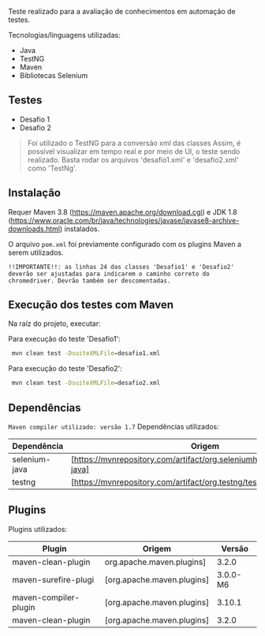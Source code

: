 Teste realizado para a avaliação de conhecimentos em automação de testes.

Tecnologias/linguagens utilizadas:

- Java
- TestNG
- Maven
- Bibliotecas Selenium

## Testes

- Desafio 1
- Desafio 2

> Foi utilizado o TestNG para a conversão xml das classes
> Assim, é possível visualizar em tempo real e por meio de UI, o teste sendo
> realizado. Basta rodar os arquivos 'desafio1.xml' e 'desafio2.xml' como 'TestNg'.

## Instalação

Requer Maven 3.8 (https://maven.apache.org/download.cgi) e JDK 1.8 (https://www.oracle.com/br/java/technologies/javase/javase8-archive-downloads.html) instalados.

O arquivo `pom.xml` foi previamente configurado com os plugins Maven a serem utilizados.

`!!IMPORTANTE!!: as linhas 24 das classes 'Desafio1' e 'Desafio2' deverão ser ajustadas para indicarem o caminho correto do chromedriver. Devrão também ser descomentadas.`

## Execução dos testes com Maven

Na raíz do projeto, executar:

Para execução do teste 'Desafio1':
```sh
 mvn clean test -DsuiteXMLFile=desafio1.xml
```
Para execução do teste 'Desafio2':
```sh
 mvn clean test -DsuiteXMLFile=desafio2.xml
```

## Dependências

`Maven compiler utilizado: versão 1.7`
Dependências utilizados:

| Dependência | Origem |
| ------ | ------ |
| selenium-java | [https://mvnrepository.com/artifact/org.seleniumhq.selenium/selenium-java] |
| testng | [https://mvnrepository.com/artifact/org.testng/testng] |

## Plugins

Plugins utilizados:

| Plugin | Origem | Versão |
| ------ | ------ | ------ |
| maven-clean-plugin | org.apache.maven.plugins] | 3.2.0 |
| maven-surefire-plugi | [org.apache.maven.plugins] | 3.0.0-M6 |
| maven-compiler-plugin | [org.apache.maven.plugins] | 3.10.1 |
| maven-clean-plugin | [org.apache.maven.plugins] | 3.2.0 |
